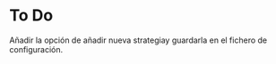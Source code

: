 <h1>To Do</h1>
<p>Añadir la opción de añadir nueva strategiay guardarla en el fichero de configuración.</p>